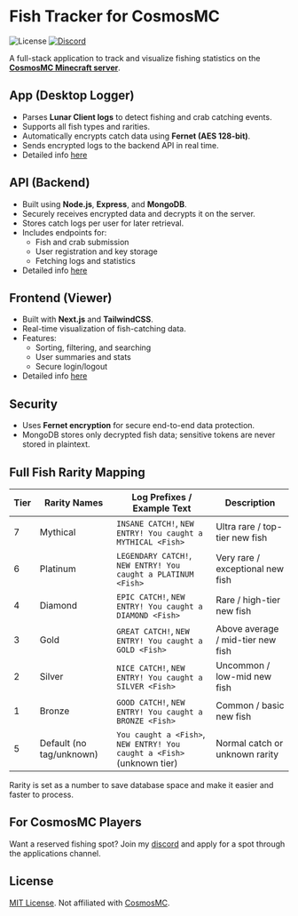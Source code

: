 # Fish Tracker for CosmosMC

![License](https://img.shields.io/github/license/PetarMc1/fish-tracker)
[![Discord](https://img.shields.io/discord/1281676657169535097?logo=Discord&logoColor=white&label=Discord&labelColor=blue&color=green&cacheSeconds=10)
](https://discord.gg/Uah2dNRhFV)

A full-stack application to track and visualize fishing statistics on the [**CosmosMC Minecraft server**](https://cosmosmc.org).


## App (Desktop Logger)
- Parses **Lunar Client logs** to detect fishing and crab catching events.
- Supports all fish types and rarities.
- Automatically encrypts catch data using **Fernet (AES 128-bit)**.
- Sends encrypted logs to the backend API in real time.
- Detailed info [here](/app/README.md)


## API (Backend)
- Built using **Node.js**, **Express**, and **MongoDB**.
- Securely receives encrypted data and decrypts it on the server.
- Stores catch logs per user for later retrieval.
- Includes endpoints for:
  - Fish and crab submission
  - User registration and key storage
  - Fetching logs and statistics
- Detailed info [here](/backend/README.md)


## Frontend (Viewer)
- Built with **Next.js** and **TailwindCSS**.
- Real-time visualization of fish-catching data.
- Features:
  - Sorting, filtering, and searching
  - User summaries and stats
  - Secure login/logout
- Detailed info [here](/frontend/README.md)



## Security
- Uses **Fernet encryption** for secure end-to-end data protection.
- MongoDB stores only decrypted fish data; sensitive tokens are never stored in plaintext.

## Full Fish Rarity Mapping

| Tier | Rarity Names             | Log Prefixes / Example Text                                            | Description                       |
| ---- | ------------------------ | ---------------------------------------------------------------------- | --------------------------------- |
| 7    | Mythical                 | `INSANE CATCH!`, `NEW ENTRY! You caught a MYTHICAL <Fish>`             | Ultra rare / top-tier new fish    |
| 6    | Platinum                 | `LEGENDARY CATCH!`, `NEW ENTRY! You caught a PLATINUM <Fish>`          | Very rare / exceptional new fish  |
| 4    | Diamond                  | `EPIC CATCH!`, `NEW ENTRY! You caught a DIAMOND <Fish>`                | Rare / high-tier new fish         |
| 3    | Gold                     | `GREAT CATCH!`, `NEW ENTRY! You caught a GOLD <Fish>`                  | Above average / mid-tier new fish |
| 2    | Silver                   | `NICE CATCH!`, `NEW ENTRY! You caught a SILVER <Fish>`                 | Uncommon / low-mid new fish       |
| 1    | Bronze                   | `GOOD CATCH!`, `NEW ENTRY! You caught a BRONZE <Fish>`                 | Common / basic new fish           |
| 5    | Default (no tag/unknown) | `You caught a <Fish>`, `NEW ENTRY! You caught a <Fish>` (unknown tier) | Normal catch or unknown rarity    |

Rarity is set as a number to save database space and make it easier and faster to process.


## For CosmosMC Players
Want a reserved fishing spot?
Join my [discord](https://discord.gg/Uah2dNRhFV) and apply for a spot through the applications channel.

## License
[MIT License](/LICENSE). Not affiliated with [CosmosMC](https://cosmosmc.org).
